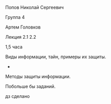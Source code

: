 Попов Николай Сергеевич

Группа 4

Артем Головков

Лекция 2.1 2.2

1,5 часа

Виды информации, тайн, примеры их защиты.

-

Методы защиты информации.

Побольше бы заданий.

дз сделано